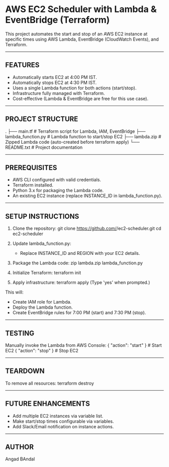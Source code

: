 AWS EC2 Scheduler with Lambda & EventBridge (Terraform)
======================================================

This project automates the start and stop of an AWS EC2 instance at specific times using AWS Lambda, EventBridge (CloudWatch Events), and Terraform.

------------------------------------------------------
FEATURES
------------------------------------------------------
- Automatically starts EC2 at 4:00 PM IST.
- Automatically stops EC2 at 4:30 PM IST.
- Uses a single Lambda function for both actions (start/stop).
- Infrastructure fully managed with Terraform.
- Cost-effective (Lambda & EventBridge are free for this use case).

------------------------------------------------------
PROJECT STRUCTURE
------------------------------------------------------
.
├── main.tf                # Terraform script for Lambda, IAM, EventBridge
├── lambda_function.py     # Lambda function to start/stop EC2
├── lambda.zip             # Zipped Lambda code (auto-created before terraform apply)
└── README.txt             # Project documentation

------------------------------------------------------
PREREQUISITES
------------------------------------------------------
- AWS CLI configured with valid credentials.
- Terraform installed.
- Python 3.x for packaging the Lambda code.
- An existing EC2 instance (replace INSTANCE_ID in lambda_function.py).

------------------------------------------------------
SETUP INSTRUCTIONS
------------------------------------------------------
1. Clone the repository:
   git clone https://github.com/<your-username>/ec2-scheduler.git
   cd ec2-scheduler

2. Update lambda_function.py:
   - Replace INSTANCE_ID and REGION with your EC2 details.

3. Package the Lambda code:
   zip lambda.zip lambda_function.py

4. Initialize Terraform:
   terraform init

5. Apply infrastructure:
   terraform apply
   (Type 'yes' when prompted.)

This will:
- Create IAM role for Lambda.
- Deploy the Lambda function.
- Create EventBridge rules for 7:00 PM (start) and 7:30 PM (stop).

------------------------------------------------------
TESTING
------------------------------------------------------
Manually invoke the Lambda from AWS Console:
   { "action": "start" }   # Start EC2
   { "action": "stop" }    # Stop EC2

------------------------------------------------------
TEARDOWN
------------------------------------------------------
To remove all resources:
   terraform destroy

------------------------------------------------------
FUTURE ENHANCEMENTS
------------------------------------------------------
- Add multiple EC2 instances via variable list.
- Make start/stop times configurable via variables.
- Add Slack/Email notification on instance actions.

------------------------------------------------------
AUTHOR
------------------------------------------------------
Angad BAndal

